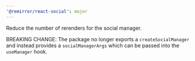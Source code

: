 ```yaml
---
'@remirror/react-social': major
---
```


Reduce the number of rerenders for the social manager.

BREAKING CHANGE: The package no longer exports a `createSocialManager` and instead provides a `socialManagerArgs` which can be passed into the `useManager` hook.
